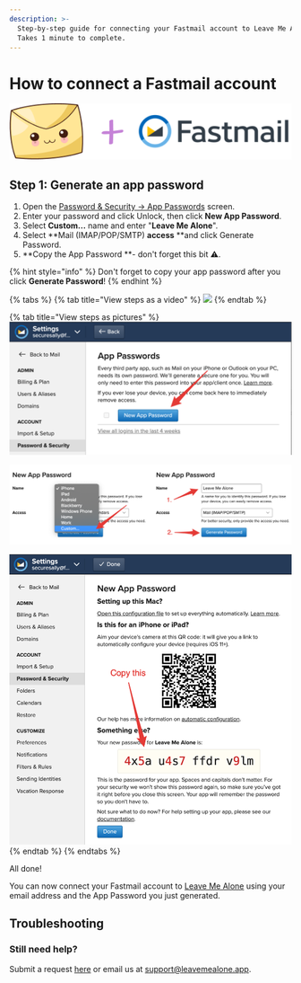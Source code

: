 ```yaml
---
description: >-
  Step-by-step guide for connecting your Fastmail account to Leave Me Alone.
  Takes 1 minute to complete.
---
```


# How to connect a Fastmail account

![](<../.gitbook/assets/image (1).png>)

## Step 1: Generate an app password

1. Open the [Password & Security → App Passwords](https://www.fastmail.com/go/settings/security/devicekeys) screen.
2. Enter your password and click Unlock, then click **New App Password**.
3. Select **Custom...** name and enter "**Leave Me Alone**".
4. Select **Mail (IMAP/POP/SMTP) **access** **and click Generate Password.
5. **Copy the App Password **- don't forget this bit ️⚠️.

{% hint style="info" %}
Don't forget to copy your app password after you click **Generate Password**!
{% endhint %}

{% tabs %}
{% tab title="View steps as a video" %}
![](../.gitbook/assets/1-generate-pass.gif)
{% endtab %}

{% tab title="View steps as pictures" %}
![Unlock your account to make changes and click New App Password](<../.gitbook/assets/step1 (5).png>)

![Select Custom... enter Name: "Leave Me Alone" Access: "Mail (IMAP/POP/SMTP)" and click Generate Password](<../.gitbook/assets/step2 (3).png>)

![Copy your App Password](../.gitbook/assets/step3.png)
{% endtab %}
{% endtabs %}

All done!

You can now connect your Fastmail account to [Leave Me Alone](https://leavemealone.app) using your email address and the App Password you just generated.

## Troubleshooting

### Still need help?

Submit a request [here](https://leavemealone.app/feedback) or email us at [support@leavemealone.app](mailto:support@leavemealone.app).
